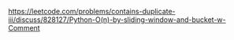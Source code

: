 https://leetcode.com/problems/contains-duplicate-iii/discuss/828127/Python-O(n)-by-sliding-window-and-bucket-w-Comment